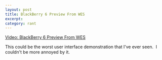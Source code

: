 ```yaml
--- 
layout: post
title: BlackBerry 6 Preview From WES
excerpt: 
category: rant
---
```

<a href="http://feedproxy.google.com/~r/Rimarkable/~3/OolzElBsQEo/video-blackberry-6-preview-from-wes">Video: BlackBerry 6 Preview From WES</a><br/><p>This could be the worst user interface demonstration that I've ever seen.  I couldn't be more annoyed by it.</p>
